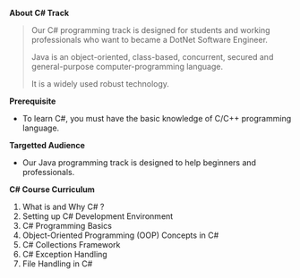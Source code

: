 <b>About C# Track</b>

>Our C# programming track is designed for students and working professionals who want to became a DotNet Software Engineer.
>
>Java is an object-oriented, class-based, concurrent, secured and general-purpose computer-programming language. 
>
>It is a widely used robust technology.

<b>Prerequisite</b>

- To learn C#, you must have the basic knowledge of C/C++ programming language.

<b>Targetted Audience </b>

- Our Java programming track is designed to help beginners and professionals.

<b>C# Course Curriculum</b>
<ol>
<li>What is and Why C# ?</li>

<li>Setting up C# Development Environment </li>

<li>C# Programming Basics</li>

<li>Object-Oriented Programming (OOP) Concepts in C#</li>

<li>C# Collections Framework</li>

<li>C# Exception Handling</li>

<li>File Handling in C#</li>


